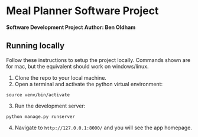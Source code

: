 # Meal Planner Software Project

**Software Development Project**
**Author: Ben Oldham**

## Running locally

Follow these instructions to setup the project locally. Commands shown are for mac, but the equivalent should work on windows/linux.

1. Clone the repo to your local machine.
2. Open a terminal and activate the python virtual environment:

```
source venv/bin/activate
```

3. Run the development server:

```
python manage.py runserver
```

4. Navigate to `http://127.0.0.1:8000/` and you will see the app homepage.